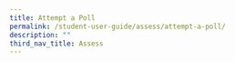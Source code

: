 ```yaml
---
title: Attempt a Poll
permalink: /student-user-guide/assess/attempt-a-poll/
description: ""
third_nav_title: Assess
---
```

